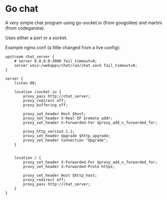 Go chat
=======

A very simple chat program using go-socket.io (from googollee) and martini
(from codegansta).

Uses either a port or a socket.

Example nginx.conf (a little changed from a live config):

    upstream chat_server {
        # server 0.0.0.0:3000 fail_timeout=0;
        server unix:/webapps/chat/run/chat.sock fail_timeout=0;
    }

    server {
        listen 80;

        location /socket.io {
            proxy_pass http://chat_server;
            proxy_redirect off;
            proxy_buffering off;

            proxy_set_header Host $host;
            proxy_set_header X-Real-IP $remote_addr;
            proxy_set_header X-Forwarded-For $proxy_add_x_forwarded_for;

            proxy_http_version 1.1;
            proxy_set_header Upgrade $http_upgrade;
            proxy_set_header Connection "Upgrade";
        }


        location / {
            proxy_set_header X-Forwarded-For $proxy_add_x_forwarded_for;
            proxy_set_header X-Forwarded-Proto https;

            proxy_set_header Host $http_host;
            proxy_redirect off;
            proxy_pass http://chat_server;
        }
    }
